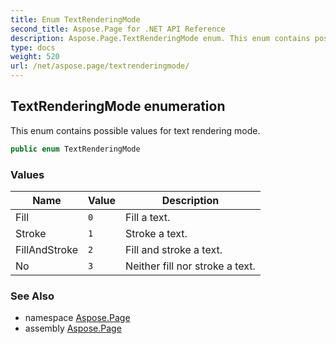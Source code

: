 ```yaml
---
title: Enum TextRenderingMode
second_title: Aspose.Page for .NET API Reference
description: Aspose.Page.TextRenderingMode enum. This enum contains possible values for text rendering mode
type: docs
weight: 520
url: /net/aspose.page/textrenderingmode/
---
```

## TextRenderingMode enumeration

This enum contains possible values for text rendering mode.

```csharp
public enum TextRenderingMode
```

### Values

| Name | Value | Description |
| --- | --- | --- |
| Fill | `0` | Fill a text. |
| Stroke | `1` | Stroke a text. |
| FillAndStroke | `2` | Fill and stroke a text. |
| No | `3` | Neither fill nor stroke a text. |

### See Also

* namespace [Aspose.Page](../../aspose.page/)
* assembly [Aspose.Page](../../)


